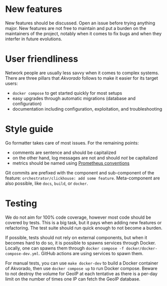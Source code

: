 # New features

New features should be discussed. Open an issue before trying anything major.
New features are not free to maintain and put a burden on the maintainers of the
project, notably when it comes to fix bugs and when they interfer in future
evolutions.

# User friendliness

Network people are usually less savvy when it comes to complex systems. There
are three pillars that *Akvorado* follows to make it easier for its target
users:

- `docker compose` to get started quickly for most setups
- easy upgrades through automatic migrations (database and configuration)
- documentation including configuration, exploitation, and troubleshooting

# Style guide

Go formatter takes care of most issues. For the remaining points:

- comments are sentence and should be capitalized
- on the other hand, log messages are not and should *not* be capitalized
- metrics should be named using [Prometheus conventions][]

[prometheus conventions]: https://prometheus.io/docs/practices/naming/

Git commits are prefixed with the component and sub-component of the feature:
`orchestrator/clickhouse: add some feature`. Meta-component are also possible,
like `docs`, `build`, or `docker`.

# Testing

We do not aim for 100% code coverage, however most code should be covered by
tests. This is a big task, but it pays when adding new features or refactoring.
The test suite should run quick enough to not become a burden.

If possible, tests should not rely on external components, but when it becomes
hard to do so, it is possible to spawns services through Docker. Locally, one
can spawns them through `docker compose -f docker/docker-compose-dev.yml`.
GitHub actions are using services to spawn them.

For manual tests, you can use `make docker-dev` to build a Docker container of
Akvorado, then use `docker compose up` to run Docker compose. Beware to not
destroy the volume for GeoIP at each tentative as there is a per-day limit on
the number of times one IP can fetch the GeoIP database.
